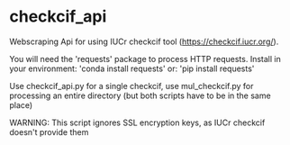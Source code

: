 # checkcif_api
Webscraping Api for using IUCr checkcif tool (https://checkcif.iucr.org/).

You will need the 'requests' package to process HTTP requests. Install in your environment:
'conda install requests'
or:
'pip install requests'

Use checkcif_api.py for a single checkcif, use mul_checkcif.py for processing an entire directory (but both scripts have to be in the same place)

WARNING:
This script ignores SSL encryption keys, as IUCr checkcif doesn't provide them

